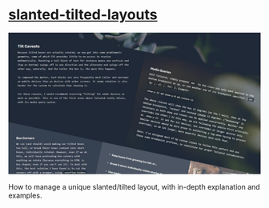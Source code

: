 # [slanted-tilted-layouts](https://joerhoney.github.io/slanted-tilted-layouts/)

![Page layout with tilted boxes and text.](https://raw.githubusercontent.com/joerhoney/slanted-tilted-layouts/main/screenshot.jpg)

How to manage a unique slanted/tilted layout, with in-depth explanation and examples.
